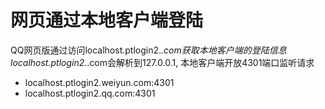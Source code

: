 # 网页通过本地客户端登陆

QQ网页版通过访问localhost.ptlogin2.*.com获取本地客户端的登陆信息
localhost.ptlogin2.*.com会解析到127.0.0.1, 本地客户端开放4301端口监听请求

* localhost.ptlogin2.weiyun.com:4301
* localhost.ptlogin2.qq.com:4301
